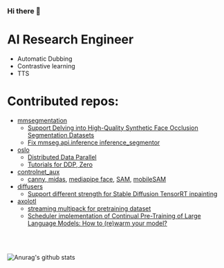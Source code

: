 ### <div align="left">  Hi there 👋

  
  <div>
    
 #  AI Research Engineer
 - Automatic Dubbing
 - Contrastive learning
 - TTS
  
  </div>  

<div>

  # Contributed repos: <br/>
  
   - [mmsegmentation](https://github.com/open-mmlab/mmsegmentation)
     - [Support Delving into High-Quality Synthetic Face Occlusion Segmentation Datasets](https://github.com/open-mmlab/mmsegmentation/pull/2194)
     - [Fix mmseg.api.inference inference_segmentor](https://github.com/open-mmlab/mmsegmentation/pull/1849)
   - [oslo](https://github.com/EleutherAI/oslo)
     - [Distributed Data Parallel](https://github.com/EleutherAI/oslo/pull/137)
     - [Tutorials for DDP, Zero](https://github.com/EleutherAI/oslo/pull/170) 
   - [controlnet_aux](https://github.com/patrickvonplaten/controlnet_aux)
     - [canny, midas](https://github.com/patrickvonplaten/controlnet_aux/pull/1), [mediapipe face](https://github.com/patrickvonplaten/controlnet_aux/pull/29), [SAM](https://github.com/patrickvonplaten/controlnet_aux/pull/40), [mobileSAM](https://github.com/patrickvonplaten/controlnet_aux/pull/63)
   - [diffusers](https://github.com/huggingface/diffusers)
     - [Support different strength for Stable Diffusion TensorRT inpainting](https://github.com/huggingface/diffusers/pull/4216) 
   - [axolotl](https://github.com/OpenAccess-AI-Collective/axolotl)
     - [streaming multipack for pretraining dataset](https://github.com/OpenAccess-AI-Collective/axolotl/pull/959) 
     - [Scheduler implementation of Continual Pre-Training of Large Language Models: How to (re)warm your model?](https://github.com/OpenAccess-AI-Collective/axolotl/pull/1273) 
  <br/>

  </div>  

<div>
   <br/>
  
  ![Anurag's github stats](https://github-readme-stats.vercel.app/api?username=jinwonkim93&show_icons=true&theme=material-palenight)

  </div>

<!--
**jinwonkim93/jinwonkim93** is a ✨ _special_ ✨ repository because its `README.md` (this file) appears on your GitHub profile.

Here are some ideas to get you started:

- 🔭 I’m currently working on ...
- 🌱 I’m currently learning ...
- 👯 I’m looking to collaborate on ...
- 🤔 I’m looking for help with ...
- 💬 Ask me about ...
- 📫 How to reach me: ...
- 😄 Pronouns: ...
- ⚡ Fun fact: ...
-->

